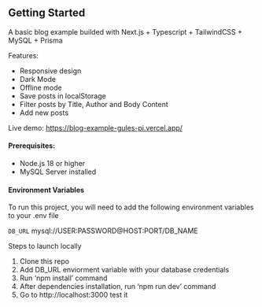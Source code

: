 ## Getting Started

A basic blog example builded with Next.js + Typescript + TailwindCSS + MySQL + Prisma

Features:
- Responsive design 
- Dark Mode
- Offline mode
- Save posts in localStorage
- Filter posts by Title, Author and Body Content
- Add new posts 

Live demo: https://blog-example-gules-pi.vercel.app/
#### Prerequisites:
- Node.js 18 or higher
- MySQL Server installed

#### Environment Variables

To run this project, you will need to add the following environment variables to your .env file

`DB_URL` mysql://USER:PASSWORD@HOST:PORT/DB_NAME

Steps to launch locally 
1. Clone this repo
2. Add DB_URL enviorment variable with your database credentials 
3. Run ‘npm install’ command
4. After dependencies installation, run ‘npm run dev’ command
5. Go to http://localhost:3000 test it